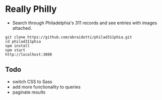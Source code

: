 # Really Philly

- Search through Philadelphia's 311 records and see entries with images attached.

```
git clone https://github.com/abraidotti/philad311phia.git
cd philad311phia
npm install
npm start
http://localhost:3000
```

## Todo

- switch CSS to Sass
- add more functionality to queries
- paginate results
